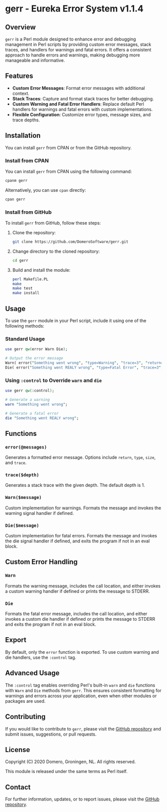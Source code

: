 
# gerr - Eureka Error System v1.1.4

## Overview

`gerr` is a Perl module designed to enhance error and debugging management in Perl scripts by providing custom error messages, stack traces, and handlers for warnings and fatal errors. It offers a consistent approach to handle errors and warnings, making debugging more manageable and informative.

## Features

- **Custom Error Messages**: Format error messages with additional context.
- **Stack Traces**: Capture and format stack traces for better debugging.
- **Custom Warning and Fatal Error Handlers**: Replace default Perl handlers for warnings and fatal errors with custom implementations.
- **Flexible Configuration**: Customize error types, message sizes, and trace depths.

## Installation

You can install `gerr` from CPAN or from the GitHub repository.

### Install from CPAN

You can install `gerr` from CPAN using the following command:

```sh
cpanm gerr
```

Alternatively, you can use `cpan` directly:

```sh
cpan gerr
```

### Install from GitHub

To install `gerr` from GitHub, follow these steps:

1. Clone the repository:

    ```sh
    git clone https://github.com/DomeroSoftware/gerr.git
    ```

2. Change directory to the cloned repository:

    ```sh
    cd gerr
    ```

3. Build and install the module:

    ```sh
    perl Makefile.PL
    make
    make test
    make install
    ```

## Usage

To use the `gerr` module in your Perl script, include it using one of the following methods:

### Standard Usage

   ```perl
   use gerr qw(error Warn Die);

   # Output the error message
   Warn( error("Something went wrong", "type=Warning", "trace=3", "return=1") );
   Die( error("Something went REALY wrong", "type=Fatal Error", "trace=3", "return=1") );
   ```

### Using `:control` to Override `warn` and `die`

   ```perl
   use gerr qw(:control);

   # Generate a warning
   warn "Something went wrong";

   # Generate a fatal error
   die "Something went REALY wrong";
   ```

## Functions

### `error(@messages)`

Generates a formatted error message. Options include `return`, `type`, `size`, and `trace`.

### `trace($depth)`

Generates a stack trace with the given depth. The default depth is 1.

### `Warn($message)`

Custom implementation for warnings. Formats the message and invokes the warning signal handler if defined.

### `Die($message)`

Custom implementation for fatal errors. Formats the message and invokes the die signal handler if defined, and exits the program if not in an eval block.

## Custom Error Handling

### `Warn`

Formats the warning message, includes the call location, and either invokes a custom warning handler if defined or prints the message to STDERR.

### `Die`

Formats the fatal error message, includes the call location, and either invokes a custom die handler if defined or prints the message to STDERR and exits the program if not in an eval block.

## Export

By default, only the `error` function is exported. To use custom warning and die handlers, use the `:control` tag.

## Advanced Usage

The `:control` tag enables overriding Perl's built-in `warn` and `die` functions with `Warn` and `Die` methods from `gerr`. This ensures consistent formatting for warnings and errors across your application, even when other modules or packages are used.

## Contributing

If you would like to contribute to `gerr`, please visit the [GitHub repository](https://github.com/DomeroSoftware/gerr) and submit issues, suggestions, or pull requests.

## License

Copyright (C) 2020 Domero, Groningen, NL. All rights reserved.

This module is released under the same terms as Perl itself.

## Contact

For further information, updates, or to report issues, please visit the [GitHub repository](https://github.com/DomeroSoftware/gerr).
